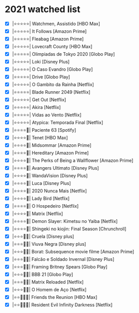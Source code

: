 # 2021 watched list

- [x] |⭐⭐⭐⭐⭐| Watchmen, Assistido [HBO Max]
- [x] |⭐⭐⭐⭐⭐| It Follows [Amazon Prime]
- [x] |⭐⭐⭐⭐⭐| Fleabag  [Amazon Prime]
- [x] |⭐⭐⭐⭐⭐| Lovecraft County [HBO Max]
- [x] |⭐⭐⭐⭐⭐| Olimpiadas de Tokyo 2020 [Globo Play]
- [x] |⭐⭐⭐⭐⭐| Loki [Disney Plus]
- [x] |⭐⭐⭐⭐⭐| O Caso Evandro [Globo Play]
- [x] |⭐⭐⭐⭐⭐| Drive  [Globo Play]
- [x] |⭐⭐⭐⭐⭐| O Gambito da Rainha  [Netflix]
- [x] |⭐⭐⭐⭐⭐| Blade Runner 2049  [Netflix]
- [x] |⭐⭐⭐⭐⭐| Get Out  [Netflix]
- [x] |⭐⭐⭐⭐⭐| Akira  [Netflix]
- [x] |⭐⭐⭐⭐⭐| Vidas ao Vento [Netflix]
- [x] |⭐⭐⭐⭐⭐| Atypica: Temporada Final [Netflix]
- [x] |⭐⭐⭐⭐💢| Paciente 63 [Spotify]
- [x] |⭐⭐⭐⭐💢| Tenet  [HBO Max]
- [x] |⭐⭐⭐⭐💢| Midsommar  [Amazon Prime]
- [x] |⭐⭐⭐⭐💢| Hereditary [Amazon Prime]
- [x] |⭐⭐⭐⭐💢| The Perks of Being a Wallflower  [Amazon Prime]
- [x] |⭐⭐⭐⭐💢| Avangers Ultimato  [Disney Plus]
- [x] |⭐⭐⭐⭐💢| WandaVision  [Disney Plus]
- [x] |⭐⭐⭐⭐💢| Luca   [Disney Plus]
- [x] |⭐⭐⭐⭐💢| 2020 Nunca Mais  [Netflix]
- [x] |⭐⭐⭐⭐💢| Lady Bird  [Netflix]
- [x] |⭐⭐⭐⭐💢| O Hospedeiro [Netflix]
- [x] |⭐⭐⭐⭐💢| Matrix [Netflix]
- [x] |⭐⭐⭐⭐💢| Demon Slayer: Kimetsu no Yaiba [Netflix]
- [x] |⭐⭐⭐⭐💢| Shingeki no kiojin: Final Season [Chrunchroll]
- [x] |⭐⭐⭐💢💢| Cruela  [Disney plus]
- [x] |⭐⭐⭐💢💢| Viuva Negra  [Disney plus]
- [x] |⭐⭐⭐💢💢| Borat: Subsequence movie filme [Amazon Prime]
- [x] |⭐⭐⭐💢💢| Falcão e Soldado Invernal  [Disney Plus]
- [x] |⭐⭐⭐💢💢| Framing Britney Spears [Globo Play]
- [x] |⭐⭐⭐💢💢| BBB 21 [Globo Play]
- [x] |⭐⭐⭐💢💢| Matrix Reloaded  [Netflix]
- [x] |⭐⭐⭐💢💢| O Homem de Aço [Netflix]
- [x] |⭐⭐💢💢💢| Friends the Reunion  [HBO Max]
- [x] |⭐⭐💢💢💢| Resident Evil Infinity Darkness  [Netflix]